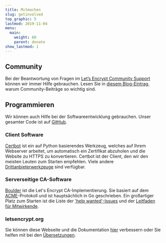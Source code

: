 ```yaml
---
title: Mitmachen
slug: getinvolved
top_graphic: 5
lastmod: 2019-11-04
menu:
  main:
    weight: 60
    parent: donate
show_lastmod: 1
---
```



## Community

Bei der Beantwortung von Fragen im [Let’s Encrypt Community Support](https://community.letsencrypt.org/) können wir immer Hilfe gebrauchen. Lesen Sie in [diesem Blog-Eintrag](/2015/08/13/lets-encrypt-community-support.html), warum Community-Beiträge so wichtig sind.

## Programmieren

Wir können auch Hilfe bei der Softwareentwicklung gebrauchen. Unser gesamter Code ist auf [GitHub](https://github.com/letsencrypt/).

### Client Software

[Certbot](https://github.com/certbot/certbot) ist ein auf Python basierendes Werkzeug, welches auf Ihrem Webserver arbeitet, um automatisch ein Zertifikat abzuholen und die Website zu HTTPS zu konvertieren. Certbot ist der Client, den wir den meisten Leuten zum Starten empfehlen. Viele andere [Drittanbieterwerkzeuge](/docs/client-options) sind verfügbar.

### Serverseitige CA-Software

[Boulder](https://github.com/letsencrypt/boulder) ist die Let's Encrypt CA-Implementierung. Sie basiert auf dem [ACME](https://tools.ietf.org/html/rfc8555)-Protokoll und ist hauptsächlich in Go geschrieben. Ein großartiger Platz zum Starten ist die Liste der ['help wanted'-Issues](https://github.com/letsencrypt/boulder/labels/help%20wanted) und der [Leitfaden für Mitwirkende](https://github.com/letsencrypt/boulder/blob/main/CONTRIBUTING.md).

### letsencrypt.org

Sie können diese Webseite und die Dokumentation [hier](https://github.com/letsencrypt/website) verbessern oder Sie helfen mit bei den [Übersetzungen](https://crowdin.com/project/lets-encrypt-website).
